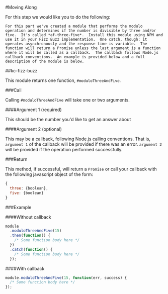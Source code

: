 #Moving Along

For this step we would like you to do the following:

`For this part we've created a module that performs the modulo operation and determines if the number is divisible by three and/or five.  It's called *af-three-five*.  Install this module using NPM and use it in your Fizz Buzz implementation.  One catch, though: it operates asynchronously and the response time is variable.  The function will return a Promise unless the last argument is a function where it will be called as a callback.  The callback follows Node.js callback conventions.  An example is provided below and a full description of the module is below.`

##kc-fizz-buzz

This module returns one function, `#moduloThreeAndFive`.

###Call

Calling `#moduloThreeAndFive` will take one or two arguments.

####Argument 1 (required)

This should be the number you'd like to get an answer about

####Argument 2 (optional)

This may be a callback, following Node.js calling conventions.  That is, `argument 1` of the callback will be provided if there was an error.  `argument 2` will be provided if the operation performed successfully.

###Return 

This method, if successful, will return a `Promise` or call your callback with the following javascript object of the form:

```javascript
{
  three: {boolean},
  five: {boolean}
}
```

###Example

####Without callback

```javascript
module
  .moduloThreeAndFive(15)
  .then(function() {
    /* Some function body here */
  })
  .catch(function() {
    /* Some function body here */
  });
```

####With callback

```javascript
module.moduloThreeAndFive(15, function(err, success) { 
  /* Some function body here */
});
```
